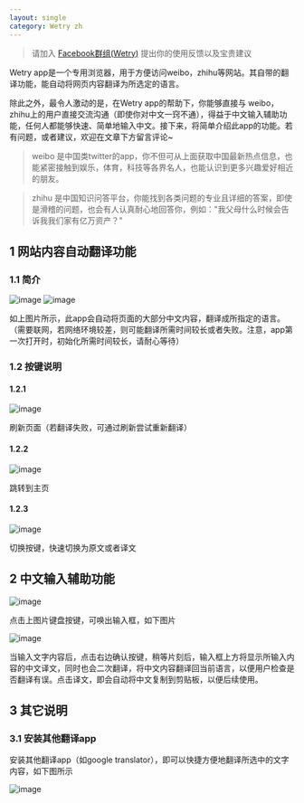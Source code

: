 ```yaml
---
layout: single
category: Wetry zh
---
```


>请加入 [Facebook群组(Wetry)](https://www.facebook.com/groups/170677295004176) 提出你的使用反馈以及宝贵建议

Wetry app是一个专用浏览器，用于方便访问weibo，zhihu等网站。其自带的翻译功能，能自动将网页内容翻译为所选定的语言。

除此之外，最令人激动的是，在Wetry app的帮助下，你能够直接与 weibo，zhihu上的用户直接交流沟通（即使你对中文一窍不通），得益于中文输入辅助功能，任何人都能够快速、简单地输入中文。接下来，将简单介绍此app的功能。若有问题，或者建议，欢迎在文章下方留言评论~
>weibo 是中国类twitter的app，你不但可从上面获取中国最新热点信息，也能紧密接触到娱乐，体育，科技等各界名人，也能认识到更多兴趣爱好相近的朋友。

>zhihu 是中国知识问答平台，你能找到各类问题的专业且详细的答案，即使是滑稽的问题，也会有人认真耐心地回答你，例如："我父母什么时候会告诉我我们家有亿万资产？"

## 1 网站内容自动翻译功能
### 1.1 简介
![image](https://raw.githubusercontent.com/yyyooo/yyyooo.github.io/master/_posts/wetry/common/2021-06-23/11.jpg)
![image](https://raw.githubusercontent.com/yyyooo/yyyooo.github.io/master/_posts/wetry/common/2021-06-23/12.jpg)

如上图片所示，此app会自动将页面的大部分中文内容，翻译成所指定的语言。（需要联网，若网络环境较差，则可能翻译所需时间较长或者失败。注意，app第一次打开时，初始化所需时间较长，请耐心等待）
### 1.2 按键说明

#### 1.2.1 
![image](https://raw.githubusercontent.com/yyyooo/yyyooo.github.io/master/_posts/wetry/common/2021-06-23/19.png)

刷新页面（若翻译失败，可通过刷新尝试重新翻译）

#### 1.2.2 
![image](https://raw.githubusercontent.com/yyyooo/yyyooo.github.io/master/_posts/wetry/common/2021-06-23/18.png)

跳转到主页

#### 1.2.3 
![image](https://raw.githubusercontent.com/yyyooo/yyyooo.github.io/master/_posts/wetry/common/2021-06-23/17.png)

切换按键，快速切换为原文或者译文

## 2 中文输入辅助功能
![image](https://raw.githubusercontent.com/yyyooo/yyyooo.github.io/master/_posts/wetry/common/2021-06-23/20.png)

点击上图片键盘按键，可唤出输入框，如下图片

![image](https://raw.githubusercontent.com/yyyooo/yyyooo.github.io/master/_posts/wetry/common/2021-06-23/9.jpg)

当输入文字内容后，点击右边确认按键，稍等片刻后，输入框上方将显示所输入内容的中文译文，同时也会二次翻译，将中文内容翻译回当前语言，以便用户检查是否翻译有误。点击译文，即会自动将中文复制到剪贴板，以便后续使用。

## 3 其它说明

### 3.1 安装其他翻译app 
安装其他翻译app（如google translator），即可以快捷方便地翻译所选中的文字内容，如下图所示

![image](https://raw.githubusercontent.com/yyyooo/yyyooo.github.io/master/_posts/wetry/common/2021-06-23/21.jpg)

